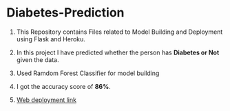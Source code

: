 # Diabetes-Prediction

1. This Repository contains Files related to Model Building and Deployment using Flask and Heroku.

2. In this project I have predicted whether the person has **Diabetes or Not** given the data.

3. Used Ramdom Forest Classifier for model building

4. I got the accuracy score of **86%**.

5. [Web deployment link](https://diabetes-prediction-2020.herokuapp.com/)
